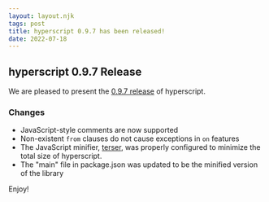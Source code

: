 ```yaml
---
layout: layout.njk
tags: post
title: hyperscript 0.9.7 has been released!
date: 2022-07-18
---
```


## hyperscript 0.9.7 Release

We are pleased to present the [0.9.7 release](https://unpkg.com/browse/hyperscript.org@0.9.7/) of hyperscript.

### Changes

* JavaScript-style comments are now supported
* Non-existent `from` clauses do not cause exceptions in `on` features
* The JavaScript minifier, [terser](https://github.com/terser/terser), was properly configured to minimize the total size
  of hyperscript.
* The "main" file in package.json was updated to be the minified version of the library

Enjoy!

